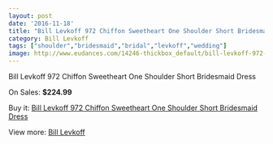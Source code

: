 ```yaml
---
layout: post
date: '2016-11-18'
title: "Bill Levkoff 972 Chiffon Sweetheart One Shoulder Short Bridesmaid Dress"
category: Bill Levkoff
tags: ["shoulder","bridesmaid","bridal","levkoff","wedding"]
image: http://www.eudances.com/14246-thickbox_default/bill-levkoff-972-chiffon-sweetheart-one-shoulder-short-bridesmaid-dress.jpg
---
```

Bill Levkoff 972 Chiffon Sweetheart One Shoulder Short Bridesmaid Dress

On Sales: **$224.99**
<a href="https://www.eudances.com/en/bill-levkoff/4278-bill-levkoff-972-chiffon-sweetheart-one-shoulder-short-bridesmaid-dress.html"><amp-img layout="responsive" width="600" height="600" src="//www.eudances.com/14246-thickbox_default/bill-levkoff-972-chiffon-sweetheart-one-shoulder-short-bridesmaid-dress.jpg" alt="Bill Levkoff 972 Chiffon Sweetheart One Shoulder Short Bridesmaid Dress 0" /></a>
<a href="https://www.eudances.com/en/bill-levkoff/4278-bill-levkoff-972-chiffon-sweetheart-one-shoulder-short-bridesmaid-dress.html"><amp-img layout="responsive" width="600" height="600" src="//www.eudances.com/14247-thickbox_default/bill-levkoff-972-chiffon-sweetheart-one-shoulder-short-bridesmaid-dress.jpg" alt="Bill Levkoff 972 Chiffon Sweetheart One Shoulder Short Bridesmaid Dress 1" /></a>
<a href="https://www.eudances.com/en/bill-levkoff/4278-bill-levkoff-972-chiffon-sweetheart-one-shoulder-short-bridesmaid-dress.html"><amp-img layout="responsive" width="600" height="600" src="//www.eudances.com/14248-thickbox_default/bill-levkoff-972-chiffon-sweetheart-one-shoulder-short-bridesmaid-dress.jpg" alt="Bill Levkoff 972 Chiffon Sweetheart One Shoulder Short Bridesmaid Dress 2" /></a>
<a href="https://www.eudances.com/en/bill-levkoff/4278-bill-levkoff-972-chiffon-sweetheart-one-shoulder-short-bridesmaid-dress.html"><amp-img layout="responsive" width="600" height="600" src="//www.eudances.com/14249-thickbox_default/bill-levkoff-972-chiffon-sweetheart-one-shoulder-short-bridesmaid-dress.jpg" alt="Bill Levkoff 972 Chiffon Sweetheart One Shoulder Short Bridesmaid Dress 3" /></a>

Buy it: [Bill Levkoff 972 Chiffon Sweetheart One Shoulder Short Bridesmaid Dress](https://www.eudances.com/en/bill-levkoff/4278-bill-levkoff-972-chiffon-sweetheart-one-shoulder-short-bridesmaid-dress.html "Bill Levkoff 972 Chiffon Sweetheart One Shoulder Short Bridesmaid Dress")

View more: [Bill Levkoff](https://www.eudances.com/en/57-bill-levkoff "Bill Levkoff")